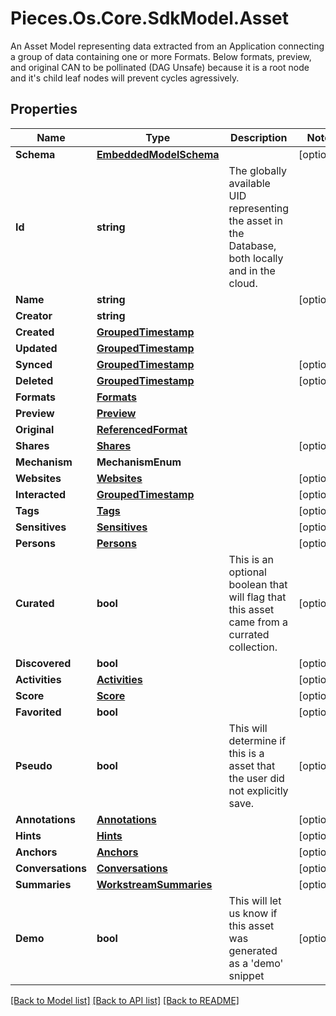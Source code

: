# Pieces.Os.Core.SdkModel.Asset
An Asset Model representing data extracted from an Application connecting a group of data containing one or more Formats.  Below formats, preview, and original CAN to be pollinated (DAG Unsafe) because it is a root node and it's child leaf nodes will prevent cycles agressively.

## Properties

Name | Type | Description | Notes
------------ | ------------- | ------------- | -------------
**Schema** | [**EmbeddedModelSchema**](EmbeddedModelSchema.md) |  | [optional] 
**Id** | **string** | The globally available UID representing the asset in the Database, both locally and in the cloud. | 
**Name** | **string** |  | [optional] 
**Creator** | **string** |  | 
**Created** | [**GroupedTimestamp**](GroupedTimestamp.md) |  | 
**Updated** | [**GroupedTimestamp**](GroupedTimestamp.md) |  | 
**Synced** | [**GroupedTimestamp**](GroupedTimestamp.md) |  | [optional] 
**Deleted** | [**GroupedTimestamp**](GroupedTimestamp.md) |  | [optional] 
**Formats** | [**Formats**](Formats.md) |  | 
**Preview** | [**Preview**](Preview.md) |  | 
**Original** | [**ReferencedFormat**](ReferencedFormat.md) |  | 
**Shares** | [**Shares**](Shares.md) |  | [optional] 
**Mechanism** | **MechanismEnum** |  | 
**Websites** | [**Websites**](Websites.md) |  | [optional] 
**Interacted** | [**GroupedTimestamp**](GroupedTimestamp.md) |  | [optional] 
**Tags** | [**Tags**](Tags.md) |  | [optional] 
**Sensitives** | [**Sensitives**](Sensitives.md) |  | [optional] 
**Persons** | [**Persons**](Persons.md) |  | [optional] 
**Curated** | **bool** | This is an optional boolean that will flag that this asset came from a currated collection. | [optional] 
**Discovered** | **bool** |  | [optional] 
**Activities** | [**Activities**](Activities.md) |  | [optional] 
**Score** | [**Score**](Score.md) |  | [optional] 
**Favorited** | **bool** |  | [optional] 
**Pseudo** | **bool** | This will determine if this is a asset that the user did not explicitly save. | [optional] 
**Annotations** | [**Annotations**](Annotations.md) |  | [optional] 
**Hints** | [**Hints**](Hints.md) |  | [optional] 
**Anchors** | [**Anchors**](Anchors.md) |  | [optional] 
**Conversations** | [**Conversations**](Conversations.md) |  | [optional] 
**Summaries** | [**WorkstreamSummaries**](WorkstreamSummaries.md) |  | [optional] 
**Demo** | **bool** | This will let us know if this asset was generated as a &#39;demo&#39; snippet | [optional] 

[[Back to Model list]](../README.md#documentation-for-models) [[Back to API list]](../README.md#documentation-for-api-endpoints) [[Back to README]](../README.md)

